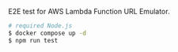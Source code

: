 E2E test for AWS Lambda Function URL Emulator.

```sh
# required Node.js
$ docker compose up -d
$ npm run test
```
